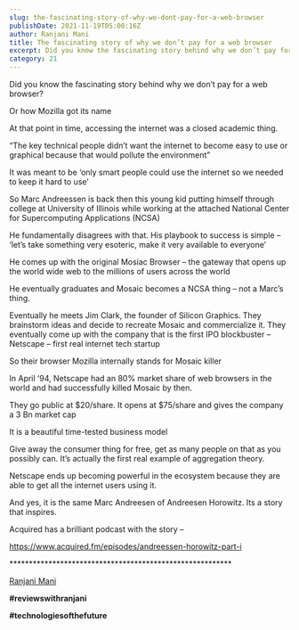 ```yaml
---
slug: the-fascinating-story-of-why-we-dont-pay-for-a-web-browser
publishDate: 2021-11-19T05:00:16Z
author: Ranjani Mani
title: The fascinating story of why we don’t pay for a web browser 
excerpt: Did you know the fascinating story behind why we don’t pay for a web browser? Or how Mozilla got its name At that point in time, accessing the internet was a closed academic thing. “The key technical people didn’t want the internet to become easy to use or graphical because that would pollute the environment”  ... 
category: 21
---
```


Did you know the fascinating story behind why we don’t pay for a web browser?

Or how Mozilla got its name

At that point in time, accessing the internet was a closed academic thing.

“The key technical people didn’t want the internet to become easy to use or graphical because that would pollute the environment”

It was meant to be ‘only smart people could use the internet so we needed to keep it hard to use’

So Marc Andreessen is back then this young kid putting himself through college at University of Illinois while working at the attached National Center for Supercomputing Applications (NCSA)

He fundamentally disagrees with that. His playbook to success is simple – ‘let’s take something very esoteric, make it very available to everyone’

He comes up with the original Mosiac Browser – the gateway that opens up the world wide web to the millions of users across the world

He eventually graduates and Mosaic becomes a NCSA thing – not a Marc’s thing.

Eventually he meets Jim Clark, the founder of Silicon Graphics. They brainstorm ideas and decide to recreate Mosaic and commercialize it. They eventually come up with the company that is the first IPO blockbuster – Netscape – first real internet tech startup

So their browser Mozilla internally stands for Mosaic killer

In April ‘94, Netscape had an 80% market share of web browsers in the world and had successfully killed Mosaic by then.

They go public at $20/share. It opens at $75/share and gives the company a 3 Bn market cap

It is a beautiful time-tested business model

Give away the consumer thing for free, get as many people on that as you possibly can. It’s actually the first real example of aggregation theory.

Netscape ends up becoming powerful in the ecosystem because they are able to get all the internet users using it.

And yes, it is the same Marc Andreesen of Andreesen Horowitz. Its a story that inspires.

Acquired has a brilliant podcast with the story – 

https://www.acquired.fm/episodes/andreessen-horowitz-part-i

\*\*\*\*\*\*\*\*\*\*\*\*\*\*\*\*\*\*\*\*\*\*\*\*\*\*\*\*\*\*\*\*\*\*\*\*\*\*\*\*\*\*\*\*\*\*\*\*\*\*\*\*\*\*\*\*\*

[Ranjani Mani](https://www.linkedin.com/feed/#)

**#reviewswithranjani**

**#technologiesofthefuture**
